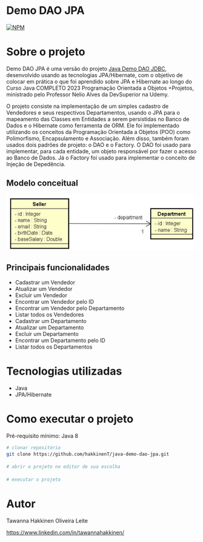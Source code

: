 # Demo DAO JPA 
[![NPM](https://img.shields.io/npm/l/react)](https://github.com/hakkinenT/java-demo-dao-jpa/blob/master/LICENSE) 

# Sobre o projeto

Demo DAO JPA é uma versão do projeto [Java Demo DAO JDBC](https://github.com/hakkinenT/java-demo-dao-jdbc), 
desenvolvido usando as tecnologias JPA/Hibernate, com o objetivo de colocar em prática 
o que foi aprendido sobre JPA e Hibernate ao longo do Curso Java COMPLETO 2023 Programação Orientada a Objetos +Projetos, 
ministrado pelo Professor Nelio Alves da DevSuperior na Udemy.

O projeto consiste na implementação de um simples cadastro de Vendedores e seus respectivos Departamentos, 
usando o JPA para o mapeamento das Classes em Entidades a serem persistidas no Banco de Dados e o Hibernate como ferramenta de ORM. 
Ele foi implementado utilizando os conceitos da Programação Orientada a Objetos (POO) 
como Polimorfismo, Encapsulamento e Associação. Além disso, também foram usados dois padrões de projeto: o DAO e o Factory.
O DAO foi usado para implementar, para cada entidade, um objeto responsável por fazer o acesso ao Banco de Dados. Já o Factory foi usado para 
implementar o conceito de Injeção de Depedência.

## Modelo conceitual
![Modelo Conceitual](https://github.com/hakkinenT/assets/blob/master/java-projects/java-jdbc/modelo-conceitual-projeto.png)

## Principais funcionalidades
- Cadastrar um Vendedor
- Atualizar um Vendedor
- Excluir um Vendedor
- Encontrar um Vendedor pelo ID
- Encontrar um Vendedor pelo Departamento
- Listar todos os Vendedores
- Cadastrar um Departamento
- Atualizar um Departamento
- Excluir um Departamento
- Encontrar um Departamento pelo ID
- Listar todos os Departamentos


# Tecnologias utilizadas
- Java
- JPA/Hibernate

# Como executar o projeto
Pré-requisito mínimo: Java 8

```bash
# clonar repositório
git clone https://github.com/hakkinenT/java-demo-dao-jpa.git

# abrir o projeto no editor de sua escolha

# executar o projeto
```

# Autor

Tawanna Hakkinen Oliveira Leite

https://www.linkedin.com/in/tawannahakkinen/
